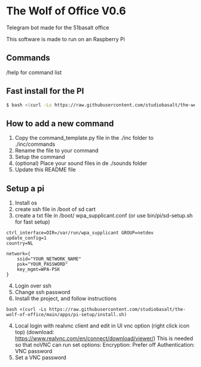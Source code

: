 # The Wolf of Office V0.6

Telegram bot made for the 51basalt office

This software is made to run on an Raspberry Pi

## Commands

/help for command list

## Fast install for the PI

```bash
$ bash <(curl -Ls https://raw.githubusercontent.com/studiobasalt/the-wolf-of-office/main/apps/pi-setup/install.sh)
```

## How to add a new command

1. Copy the command_template.py file in the ./inc folder to ./inc/commands
2. Rename the file to your command
3. Setup the command
4. (optional) Place your sound files in de ./sounds folder
5. Update this README file

## Setup a pi

1. Install os
2. create ssh file in /boot of sd cart
3. create a txt file in /boot/ wpa_supplicant.conf (or use bin/pi/sd-setup.sh for fast setup)

```
ctrl_interface=DIR=/var/run/wpa_supplicant GROUP=netdev
update_config=1
country=NL

network={
    ssid="YOUR_NETWORK_NAME"
    psk="YOUR_PASSWORD"
    key_mgmt=WPA-PSK
}
```

4. Login over ssh
5. Change ssh password
6. Install the project, and follow instructions

```
bash <(curl -Ls https://raw.githubusercontent.com/studiobasalt/the-wolf-of-office/main/apps/pi-setup/install.sh)
```

4. Local login with realvnc client and edit in UI vnc option (right click icon top)
   (download: https://www.realvnc.com/en/connect/download/viewer/)
   This is needed so that noVNC can run
   set options:
   Encryption: Prefer off
   Authentication: VNC password
5. Set a VNC password
